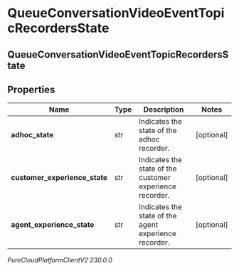 # QueueConversationVideoEventTopicRecordersState

## QueueConversationVideoEventTopicRecordersState

## Properties

|Name | Type | Description | Notes|
|------------ | ------------- | ------------- | -------------|
| **adhoc_state** | str | Indicates the state of the adhoc recorder. | [optional] |
| **customer_experience_state** | str | Indicates the state of the customer experience recorder. | [optional] |
| **agent_experience_state** | str | Indicates the state of the agent experience recorder. | [optional] |



_PureCloudPlatformClientV2 230.0.0_
